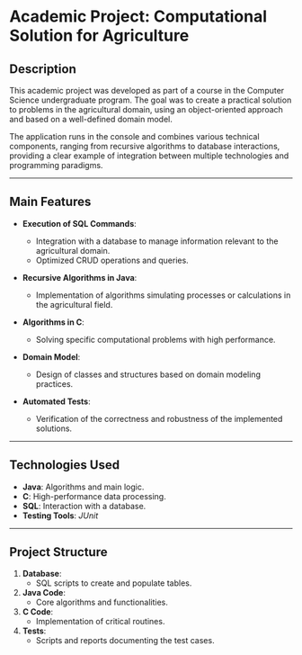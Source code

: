# Academic Project: Computational Solution for Agriculture

## Description
This academic project was developed as part of a course in the Computer Science undergraduate program. The goal was to create a practical solution to problems in the agricultural domain, using an object-oriented approach and based on a well-defined domain model.

The application runs in the console and combines various technical components, ranging from recursive algorithms to database interactions, providing a clear example of integration between multiple technologies and programming paradigms.

---

## Main Features
- **Execution of SQL Commands**:
  - Integration with a database to manage information relevant to the agricultural domain.
  - Optimized CRUD operations and queries.
  
- **Recursive Algorithms in Java**:
  - Implementation of algorithms simulating processes or calculations in the agricultural field.
  
- **Algorithms in C**:
  - Solving specific computational problems with high performance.
  
- **Domain Model**:
  - Design of classes and structures based on domain modeling practices.

- **Automated Tests**:
  - Verification of the correctness and robustness of the implemented solutions.

---

## Technologies Used
- **Java**: Algorithms and main logic.
- **C**: High-performance data processing.
- **SQL**: Interaction with a database.
- **Testing Tools**: *JUnit*

---

## Project Structure
1. **Database**:
   - SQL scripts to create and populate tables.
2. **Java Code**:
   - Core algorithms and functionalities.
3. **C Code**:
   - Implementation of critical routines.
4. **Tests**:
   - Scripts and reports documenting the test cases.
